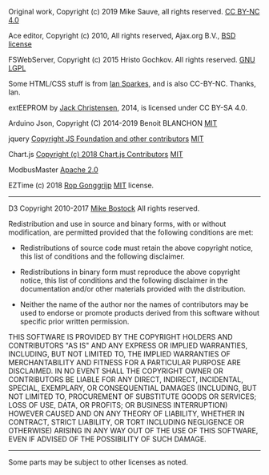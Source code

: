 Original work, Copyright (c) 2019 Mike Sauve, all rights reserved. [CC BY-NC 4.0](https://creativecommons.org/licenses/by-nc/4.0/legalcode)

Ace editor, Copyright (c) 2010, All rights reserved, Ajax.org B.V., [BSD license](https://github.com/ajaxorg/ace/blob/master/LICENSE)

FSWebServer, Copyright (c) 2015 Hristo Gochkov. All rights reserved. [GNU LGPL](https://github.com/esp8266/Arduino/blob/master/LICENSE)

Some HTML/CSS stuff is from [Ian Sparkes](https://bitbucket.org/isparkes/nixiefirmwarev2/src), and is also CC-BY-NC. Thanks, Ian.

extEEPROM by [Jack Christensen](https://github.com/PaoloP74/extEEPROM), 2014, is licensed under CC BY-SA 4.0.

Arduino Json, Copyright (C) 2014-2019 Benoit BLANCHON [MIT](https://github.com/bblanchon/ArduinoJson/blob/6.x/LICENSE.md)

jquery [Copyright JS Foundation and other contributors](https://js.foundation/) [MIT](https://github.com/jquery/jquery/blob/master/LICENSE.txt)

Chart.js [Copyright (c) 2018 Chart.js Contributors](https://github.com/chartjs/Chart.js) [MIT](https://github.com/chartjs/Chart.js/blob/master/LICENSE.md)

ModbusMaster [Apache 2.0](https://github.com/4-20ma/ModbusMaster/blob/master/LICENSE)

EZTime (c) 2018 [Rop Gonggrijp](https://github.com/ropg/ezTime) [MIT](https://github.com/ropg/ezTime/blob/master/LICENSE) license.

---
D3 Copyright 2010-2017 [Mike Bostock](https://github.com/d3/d3) All rights reserved.

Redistribution and use in source and binary forms, with or without modification,
are permitted provided that the following conditions are met:

* Redistributions of source code must retain the above copyright notice, this
  list of conditions and the following disclaimer.

* Redistributions in binary form must reproduce the above copyright notice,
  this list of conditions and the following disclaimer in the documentation
  and/or other materials provided with the distribution.

* Neither the name of the author nor the names of contributors may be used to
  endorse or promote products derived from this software without specific prior
  written permission.

THIS SOFTWARE IS PROVIDED BY THE COPYRIGHT HOLDERS AND CONTRIBUTORS "AS IS" AND ANY EXPRESS OR IMPLIED WARRANTIES, INCLUDING, BUT NOT LIMITED TO, THE IMPLIED WARRANTIES OF MERCHANTABILITY AND FITNESS FOR A PARTICULAR PURPOSE ARE DISCLAIMED. IN NO EVENT SHALL THE COPYRIGHT OWNER OR CONTRIBUTORS BE LIABLE FOR ANY DIRECT, INDIRECT, INCIDENTAL, SPECIAL, EXEMPLARY, OR CONSEQUENTIAL DAMAGES (INCLUDING, BUT NOT LIMITED TO, PROCUREMENT OF SUBSTITUTE GOODS OR SERVICES; LOSS OF USE, DATA, OR PROFITS; OR BUSINESS INTERRUPTION) HOWEVER CAUSED AND ON ANY THEORY OF LIABILITY, WHETHER IN CONTRACT, STRICT LIABILITY, OR TORT  INCLUDING NEGLIGENCE OR OTHERWISE) ARISING IN ANY WAY OUT OF THE USE OF THIS SOFTWARE, EVEN IF ADVISED OF THE POSSIBILITY OF SUCH DAMAGE.

---
Some parts may be subject to other licenses as noted.
